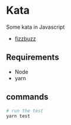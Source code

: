 # Kata

Some kata in Javascript

- [fizzbuzz](./fizzbuzz.js)

## Requirements

- Node
- yarn

## commands

```sh
# run the test
yarn test
```
